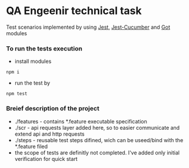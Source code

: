 # QA Engeenir technical task

 Test scenarios implemented by using [Jest](https://www.npmjs.com/package/jest), [Jest-Cucumber](https://www.npmjs.com/package/jest-cucumber) and [Got](https://www.npmjs.com/package/got) modules

### To run the tests execution
* install modules
```
npm i
```
* run the test by
```
npm test
```

### Breief description of the project
* ./features - contains *.feature executable specification  
* ./scr - api requests layer added here, so to easier communicate and extend api and http requests
* ./steps - reusable test steps difined, wich can be useed/bind with the *.feature filed
* the scope of tests are definitly not completed. I've added only initial verification for quick start

